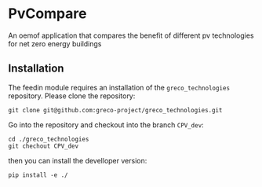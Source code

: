 # PvCompare
An oemof application that compares the benefit of different pv technologies for
 net zero energy buildings 

## Installation

The feedin module requires an installation of the `greco_technologies` 
repository. Please clone the repository:

    git clone git@github.com:greco-project/greco_technologies.git

Go into the repository and checkout into the branch `CPV_dev`:

    cd ./greco_technologies
    git chechout CPV_dev
    
then you can install the develloper version:

    pip install -e ./